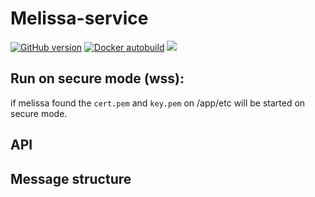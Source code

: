 
Melissa-service
===============

[![GitHub version](https://badge.fury.io/gh/ntidev%2Fmelissa-service.svg)](https://badge.fury.io/gh/ntidev%2Fmelissa-service) [![Docker autobuild](https://img.shields.io/docker/automated/ntidev/melissa-service.svg)](https://hub.docker.com/r/ntidev/melissa-service/builds/)
![](https://img.shields.io/docker/build/ntidev/melissa-service.svg)

## Run on secure mode (wss):

if melissa found the `cert.pem` and `key.pem` on /app/etc will be started on secure mode.


## API


## Message structure


